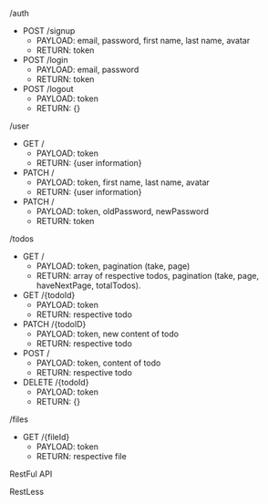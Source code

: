 /auth
- POST /signup
    - PAYLOAD: email, password, first name, last name, avatar
    - RETURN: token
- POST /login
    - PAYLOAD: email, password
    - RETURN: token
- POST /logout
    - PAYLOAD: token
    - RETURN: {}

/user
- GET /
    - PAYLOAD: token
    - RETURN: {user information}
- PATCH /
    - PAYLOAD: token, first name, last name, avatar
    - RETURN: {user information}
- PATCH /
    - PAYLOAD: token, oldPassword, newPassword
    - RETURN: token

/todos
- GET /
    - PAYLOAD: token, pagination (take, page)
    - RETURN: array of respective todos, pagination (take, page, haveNextPage, totalTodos).
- GET /{todoId}
    - PAYLOAD: token
    - RETURN: respective todo
- PATCH /{todoID}
    - PAYLOAD: token, new content of todo
    - RETURN: respective todo
- POST /
    - PAYLOAD: token, content of todo
    - RETURN: respective todo
- DELETE /{todoId}
    - PAYLOAD: token
    - RETURN: {}

/files
- GET /{fileId}
    - PAYLOAD: token
    - RETURN: respective file


RestFul API

RestLess
    